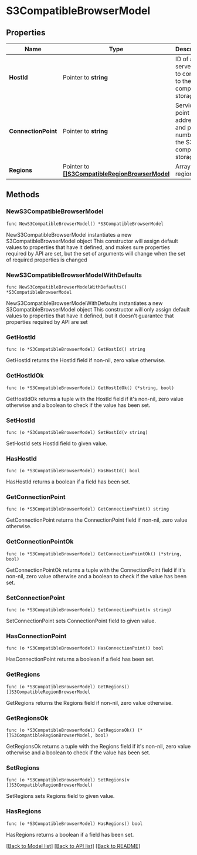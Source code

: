 # S3CompatibleBrowserModel

## Properties

Name | Type | Description | Notes
------------ | ------------- | ------------- | -------------
**HostId** | Pointer to **string** | ID of a server used to connect to the S3 compatible storage. | [optional] 
**ConnectionPoint** | Pointer to **string** | Service point address and port number of the S3 compatible storage. | [optional] 
**Regions** | Pointer to [**[]S3CompatibleRegionBrowserModel**](S3CompatibleRegionBrowserModel.md) | Array of regions. | [optional] 

## Methods

### NewS3CompatibleBrowserModel

`func NewS3CompatibleBrowserModel() *S3CompatibleBrowserModel`

NewS3CompatibleBrowserModel instantiates a new S3CompatibleBrowserModel object
This constructor will assign default values to properties that have it defined,
and makes sure properties required by API are set, but the set of arguments
will change when the set of required properties is changed

### NewS3CompatibleBrowserModelWithDefaults

`func NewS3CompatibleBrowserModelWithDefaults() *S3CompatibleBrowserModel`

NewS3CompatibleBrowserModelWithDefaults instantiates a new S3CompatibleBrowserModel object
This constructor will only assign default values to properties that have it defined,
but it doesn't guarantee that properties required by API are set

### GetHostId

`func (o *S3CompatibleBrowserModel) GetHostId() string`

GetHostId returns the HostId field if non-nil, zero value otherwise.

### GetHostIdOk

`func (o *S3CompatibleBrowserModel) GetHostIdOk() (*string, bool)`

GetHostIdOk returns a tuple with the HostId field if it's non-nil, zero value otherwise
and a boolean to check if the value has been set.

### SetHostId

`func (o *S3CompatibleBrowserModel) SetHostId(v string)`

SetHostId sets HostId field to given value.

### HasHostId

`func (o *S3CompatibleBrowserModel) HasHostId() bool`

HasHostId returns a boolean if a field has been set.

### GetConnectionPoint

`func (o *S3CompatibleBrowserModel) GetConnectionPoint() string`

GetConnectionPoint returns the ConnectionPoint field if non-nil, zero value otherwise.

### GetConnectionPointOk

`func (o *S3CompatibleBrowserModel) GetConnectionPointOk() (*string, bool)`

GetConnectionPointOk returns a tuple with the ConnectionPoint field if it's non-nil, zero value otherwise
and a boolean to check if the value has been set.

### SetConnectionPoint

`func (o *S3CompatibleBrowserModel) SetConnectionPoint(v string)`

SetConnectionPoint sets ConnectionPoint field to given value.

### HasConnectionPoint

`func (o *S3CompatibleBrowserModel) HasConnectionPoint() bool`

HasConnectionPoint returns a boolean if a field has been set.

### GetRegions

`func (o *S3CompatibleBrowserModel) GetRegions() []S3CompatibleRegionBrowserModel`

GetRegions returns the Regions field if non-nil, zero value otherwise.

### GetRegionsOk

`func (o *S3CompatibleBrowserModel) GetRegionsOk() (*[]S3CompatibleRegionBrowserModel, bool)`

GetRegionsOk returns a tuple with the Regions field if it's non-nil, zero value otherwise
and a boolean to check if the value has been set.

### SetRegions

`func (o *S3CompatibleBrowserModel) SetRegions(v []S3CompatibleRegionBrowserModel)`

SetRegions sets Regions field to given value.

### HasRegions

`func (o *S3CompatibleBrowserModel) HasRegions() bool`

HasRegions returns a boolean if a field has been set.


[[Back to Model list]](../README.md#documentation-for-models) [[Back to API list]](../README.md#documentation-for-api-endpoints) [[Back to README]](../README.md)


